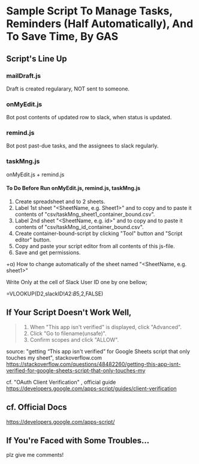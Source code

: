
# Sample Script To Manage Tasks, Reminders (Half Automatically), And To Save Time, By GAS

## Script's Line Up
### mailDraft.js
Draft is created regularary, NOT sent to someone.

### onMyEdit.js
Bot post contents of updated row to slack, when status is updated.

### remind.js
Bot post past-due tasks, and the assignees to slack regularly.

### taskMng.js
onMyEdit.js + remind.js

#### To Do Before Run onMyEdit.js, remind.js, taskMng.js

1) Create spreadsheet and to 2 sheets.
2) Label 1st sheet "<SheetName, e.g. Sheet1>" and to copy and to paste it contents of "csv/taskMng_sheet1_container_bound.csv". 
3) Label 2nd sheet "<SheetName, e.g. id>" and to copy and to paste it contents of "csv/taskMng_id_container_bound.csv". 
4) Create container-bound-script by clicking "Tool" button and "Script editor" button.
5) Copy and paste your script editor  from all contents of this js-file.
6) Save and get permissions.

+α) How to change automatically <Slack User ID> of the sheet named "<SheetName, e.g. sheet1>" 

Write Only at the cell of Slack User ID one by one bellow;

=VLOOKUP(D2,slackID!$A$2:$B$5,2,FALSE)


## If Your Script Doesn't Work Well, 
>1. When "This app isn't verified" is displayed, click "Advanced".
>2. Click "Go to filename(unsafe)".
>3. Confirm scopes and click "ALLOW".

source: "getting “This app isn't verified” for Google Sheets script that only touches my sheet", stackoverflow.com
https://stackoverflow.com/questions/48482260/getting-this-app-isnt-verified-for-google-sheets-script-that-only-touches-my


cf. "OAuth Client Verification" , official guide
https://developers.google.com/apps-script/guides/client-verification

## cf. Official Docs
https://developers.google.com/apps-script/


## If You're Faced with Some Troubles...
plz give me comments!

